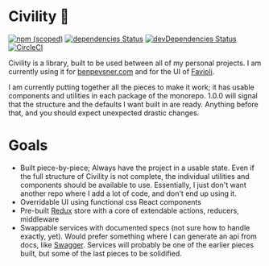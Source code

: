 Civility :tophat:
========
[![npm (scoped)](https://img.shields.io/npm/v/@civility/utilities.svg?style=flat-square)](https://www.npmjs.com/org/civility)
[![dependencies Status](https://david-dm.org/ivebencrazy/civility/status.svg?style=flat-square)](https://david-dm.org/ivebencrazy/civility)
[![devDependencies Status](https://david-dm.org/ivebencrazy/civility/dev-status.svg?style=flat-square)](https://david-dm.org/ivebencrazy/civility?type=dev)
[![CircleCI](https://circleci.com/gh/ivebencrazy/civility/tree/master.svg?style=svg)](https://circleci.com/gh/ivebencrazy/civility/tree/master)


Civility is a library, built to be used between all of my personal projects. I am currently using it for [benpevsner.com](https://github.com/ivebencrazy/benpevsner.com) and for the UI of [Favioli](https://github.com/ivebencrazy/favioli).

I am currently putting together all the pieces to make it work; it has usable components and utilities in each package of the monorepo. 1.0.0 will signal that the structure and the defaults I want built in are ready. Anything before that, and you should expect unexpected drastic changes.


Goals
=====
  - Built piece-by-piece; Always have the project in a usable state. Even if the full structure of Civility is not complete, the individual utilities and components should be available to use. Essentially, I just don't want another repo where I add a lot of code, and don't end up using it.
  - Overridable UI using functional css React components
  - Pre-built [Redux](https://redux.js.org/) store with a core of extendable actions, reducers, middleware
  - Swappable services with documented specs (not sure how to handle exactly, yet). Would prefer something where I can generate an api from docs, like [Swagger](https://swagger.io/). Services will probably be one of the earlier pieces built, but some of the last pieces to be solidified.
